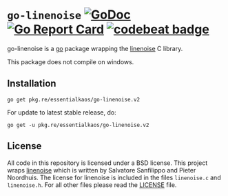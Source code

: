 # `go-linenoise` [![GoDoc](https://godoc.org/pkg.re/essentialkaos/go-linenoise.v2?status.svg)](https://godoc.org/pkg.re/essentialkaos/go-linenoise.v2) [![Go Report Card](https://goreportcard.com/badge/github.com/essentialkaos/go-linenoise)](https://goreportcard.com/report/github.com/essentialkaos/go-linenoise) [![codebeat badge](https://codebeat.co/badges/f7800a13-657f-4be9-a359-2845f3433588)](https://codebeat.co/projects/github-com-essentialkaos-go-linenoise)

go-linenoise is a [go](http://golang.org) package wrapping the [linenoise](https://github.com/antirez/linenoise) C library.

This package does not compile on windows.

## Installation

```
go get pkg.re/essentialkaos/go-linenoise.v2
```

For update to latest stable release, do:

```
go get -u pkg.re/essentialkaos/go-linenoise.v2
```

## License
All code in this repository is licensed under a BSD license.
This project wraps [linenoise](https://github.com/antirez/linenoise) which is written by Salvatore Sanfilippo and Pieter Noordhuis. The license for linenoise is included in the files `linenoise.c` and `linenoise.h`.
For all other files please read the [LICENSE](LICENSE) file.